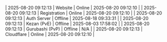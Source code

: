 | 2025-08-20 09:12:13 | Website | Online | 2025-08-20 09:12:10 |
| 2025-08-20 09:12:13 | Registration | Online | 2025-08-20 09:12:10 |
| 2025-08-20 09:12:13 | Auth Server | Offline | 2025-08-18 09:33:31 |
| 2025-08-20 09:12:13 | Kezan (PvE) | Offline | 2025-08-03 17:58:02 |
| 2025-08-20 09:12:13 | Gurubashi (PvP) | Offline | N/A |
| 2025-08-20 09:12:13 | Cloudflare | Online | 2025-08-20 09:12:10 |
